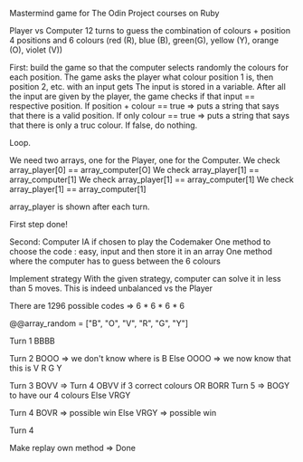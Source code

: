 Mastermind game for The Odin Project courses on Ruby

Player vs Computer
12 turns to guess the combination of colours + position
4 positions and 6 colours (red (R), blue (B), green(G), yellow (Y), orange (O), violet (V))

First: build the game so that the computer selects randomly the colours for each position. 
The game asks the player what colour position 1 is, then position 2, etc. with an input gets
The input is stored in a variable. 
After all the input are given by the player, the game checks if that input == respective position.
If position + colour == true => puts a string that says that there is a valid position.
If only colour == true => puts a string that says that there is only a truc colour.
If false, do nothing.

Loop.

We need two arrays, one for the Player, one for the Computer.
We check array_player[0] == array_computer[O]
We check array_player[1] == array_computer[1]
We check array_player[1] == array_computer[1]
We check array_player[1] == array_computer[1]

array_player is shown after each turn.

First step done!

Second: Computer IA if chosen to play the Codemaker
One method to choose the code : easy, input and then store it in an array
One method where the computer has to guess between the 6 colours

Implement strategy
With the given strategy, computer can solve it in less than 5 moves.
This is indeed unbalanced vs the Player


There are 1296 possible codes => 6 * 6 * 6 * 6

@@array_random = ["B", "O", "V", "R", "G", "Y"]

Turn 1
BBBB

Turn 2
BOOO => we don't know where is B
Else
OOOO => we now know that this is V R G Y

Turn 3
BOVV => Turn 4 OBVV if 3 correct colours OR BORR Turn 5 => BOGY to have our 4 colours
Else
VRGY 

Turn 4
BOVR => possible win
Else
VRGY => possible win

Turn 4



Make replay own method => Done